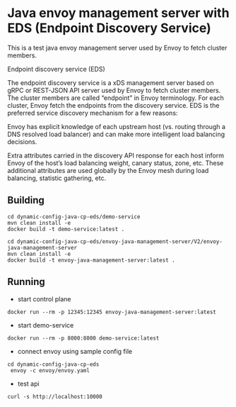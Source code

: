 # Java envoy management server with EDS (Endpoint Discovery Service)
This is a test java envoy management server used by Envoy to fetch cluster members.

Endpoint discovery service (EDS)

The endpoint discovery service is a xDS management server based on gRPC or REST-JSON API server used by Envoy to fetch cluster members. The cluster members are called “endpoint” in Envoy terminology. For each cluster, Envoy fetch the endpoints from the discovery service. EDS is the preferred service discovery mechanism for a few reasons:

Envoy has explicit knowledge of each upstream host (vs. routing through a DNS resolved load balancer) and can make more intelligent load balancing decisions.

Extra attributes carried in the discovery API response for each host inform Envoy of the host’s load balancing weight, canary status, zone, etc. These additional attributes are used globally by the Envoy mesh during load balancing, statistic gathering, etc.



## Building
```
cd dynamic-config-java-cp-eds/demo-service
mvn clean install -e
docker build -t demo-service:latest .

cd dynamic-config-java-cp-eds/envoy-java-management-server/V2/envoy-java-management-server
mvn clean install -e
docker build -t envoy-java-management-server:latest .

```

## Running
 * start control plane
```
docker run --rm -p 12345:12345 envoy-java-management-server:latest
```
 *  start demo-service
 ```
docker run --rm -p 8000:8000 demo-service:latest
```
 * connect envoy using sample config file
```
cd dynamic-config-java-cp-eds
 envoy -c envoy/envoy.yaml
```
 * test api
```
curl -s http://localhost:10000
```
